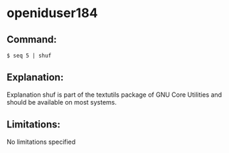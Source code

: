 # openiduser184

## Command:
```
$ seq 5 | shuf
```

## Explanation:
Explanation
shuf is part of the textutils package of GNU Core Utilities and should be available on most systems.

## Limitations:
No limitations specified

